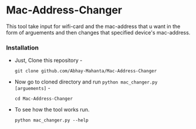# Mac-Address-Changer
 This tool take input for wifi-card and the mac-address that u want in the form of arguements and then changes that specified device's mac-address.

### Installation

- Just, Clone this repository -
  ```
  git clone github.com/Abhay-Mahanta/Mac-Address-Changer
  ```

- Now go to cloned directory and run `python mac_changer.py [arguements]` -
  ```
  cd Mac-Address-Changer
  ```

- To see how the tool works run.
  ```
  python mac_changer.py --help
  ```
  
##
